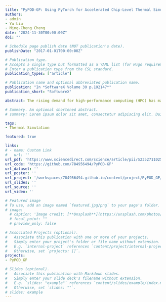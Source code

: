 ```yaml
---
title: "PyPOD-GP: Using PyTorch for Accelerated Chip-Level Thermal Simulation of the GPU"
authors:
- admin
- Yu Liu
- Ming-Cheng Cheng
date: "2024-11-30T00:00:00Z"
doi: ""

# Schedule page publish date (NOT publication's date).
publishDate: "2017-01-01T00:00:00Z"

# Publication type.
# Accepts a single type but formatted as a YAML list (for Hugo requirements).
# Enter a publication type from the CSL standard.
publication_types: ["article"]

# Publication name and optional abbreviated publication name.
publication: "In *SoftwareX Volume 30 p.102147*"
publication_short: "SoftwareX"

abstract: The rising demand for high-performance computing (HPC) has made full-chip dynamic thermal simulation in many-core GPUs critical for optimizing performance and extending device lifespans. Proper orthogonal decomposition (POD) with Galerkin projection (GP) has shown to offer high accuracy and massive runtime improvements over direct numerical simulation (DNS). However, previous implementations of POD-GP use MPI-based libraries like PETSc and FEniCS and face significant runtime bottlenecks. We propose a PyTorch-based POD-GP library (PyPOD-GP), a GPU-optimized library for chip-level thermal simulation. PyPOD-GP achieves over 23.4X speedup in training and over 10X speedup in inference on a GPU with over 13,000 cores, with just 1.2% error over the device layer.

# Summary. An optional shortened abstract.
# summary: Lorem ipsum dolor sit amet, consectetur adipiscing elit. Duis posuere tellus ac convallis placerat. Proin tincidunt magna sed ex sollicitudin condimentum.

tags:
- Thermal Simulation

featured: true

links:
# - name: Custom Link
#   url: ''
url_pdf: 'https://www.sciencedirect.com/science/article/pii/S2352711025001141'
url_code: 'https://github.com/784956494/PyPOD-GP'
url_dataset: ''
url_poster: ''
url_project: '/workspaces/784956494.github.io/content/project/PyPOD_GP/index.md'
url_slides: ''
url_source: ''
url_video: ''

# Featured image
# To use, add an image named `featured.jpg/png` to your page's folder. 
# image:
  # caption: 'Image credit: [**Unsplash**](https://unsplash.com/photos/s9CC2SKySJM)'
  # focal_point: ""
  # preview_only: false

# Associated Projects (optional).
#   Associate this publication with one or more of your projects.
#   Simply enter your project's folder or file name without extension.
#   E.g. `internal-project` references `content/project/internal-project/index.md`.
#   Otherwise, set `projects: []`.
projects:
- PyPOD_GP

# Slides (optional).
#   Associate this publication with Markdown slides.
#   Simply enter your slide deck's filename without extension.
#   E.g. `slides: "example"` references `content/slides/example/index.md`.
#   Otherwise, set `slides: ""`.
# slides: example
---
```


<!-- This work is driven by the results in my [previous paper](/publication/conference-paper/) on LLMs. -->

<!-- {{% callout note %}}
Create your slides in Markdown - click the *Slides* button to check out the example.
{{% /callout %}}

Add the publication's **full text** or **supplementary notes** here. You can use rich formatting such as including [code, math, and images](https://docs.hugoblox.com/content/writing-markdown-latex/). -->
